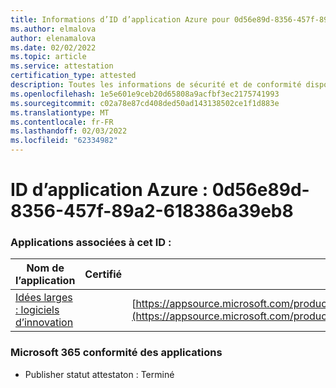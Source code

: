 ```yaml
---
title: Informations d’ID d’application Azure pour 0d56e89d-8356-457f-89a2-618386a39eb8
ms.author: elmalova
author: elenamalova
ms.date: 02/02/2022
ms.topic: article
ms.service: attestation
certification_type: attested
description: Toutes les informations de sécurité et de conformité disponibles pour 0d56e89d-8356-457f-89a2-618386a39eb8.
ms.openlocfilehash: 1e5e601e9ceb20d65808a9acfbf3ec2175741993
ms.sourcegitcommit: c02a78e87cd408ded50ad143138502ce1f1d883e
ms.translationtype: MT
ms.contentlocale: fr-FR
ms.lasthandoff: 02/03/2022
ms.locfileid: "62334982"
---
```

# <a name="azure-app-id-0d56e89d-8356-457f-89a2-618386a39eb8"></a>ID d’application Azure : 0d56e89d-8356-457f-89a2-618386a39eb8


### <a name="apps-associated-with-this-id"></a>Applications associées à cet ID :
| **Nom de l’application** | **Certifié** | **Afficher dans AppSource** |
|--------------|---------------|-----------------------|
| [Idées larges : logiciels d’innovation](https://docs.microsoft.com/microsoft-365-app-certification/forward/wideideaspoweredbyidea2innovaitonswedenab.innovation_cloud_application) |  | [https://appsource.microsoft.com/product/office/wideideaspoweredbyidea2innovaitonswedenab.innovation_cloud_application](https://appsource.microsoft.com/product/office/wideideaspoweredbyidea2innovaitonswedenab.innovation_cloud_application) |

### <a name="microsoft-365-app-compliance-status"></a>Microsoft 365 conformité des applications
- Publisher statut attestaton : Terminé
